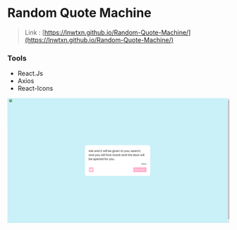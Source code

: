 # Random Quote Machine

> Link : [https://lnwtxn.github.io/Random-Quote-Machine/](https://lnwtxn.github.io/Random-Quote-Machine/)

### Tools
* React.Js
* Axios
* React-Icons

![random-quote](./public/asset/random-quote.png)